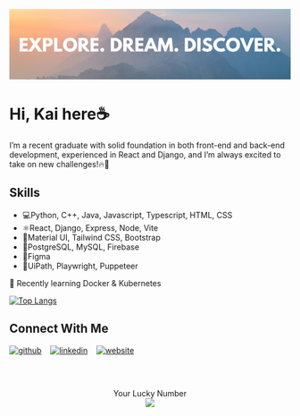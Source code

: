<!-- Banner -->
![banner](https://raw.githubusercontent.com/LYK315/LYK315/main/banner1.png)

<!-- Greetings -->
# Hi, Kai here☕

<!-- Bio / Intro -->
I’m a recent graduate with solid foundation in both front-end and back-end development, experienced in React and Django, and I’m always excited to take on new challenges!🔥🦾

<!-- Skills -->
## Skills
- 💻Python, C++, Java, Javascript, Typescript, HTML, CSS
- ⚛️React, Django, Express, Node, Vite
- 📔Material UI, Tailwind CSS, Bootstrap
- 💾PostgreSQL, MySQL, Firebase
- 🎨Figma
- 🤖UiPath, Playwright, Puppeteer

📖 Recently learning Docker & Kubernetes
  

<!-- Recent Statistics -->
[![Top Langs](https://github-readme-stats.vercel.app/api/top-langs/?username=LYK315&layout=donut)](https://github.com/anuraghazra/github-readme-stats)

<!-- Connect -->
## Connect With Me
[<img src='https://cdn.jsdelivr.net/npm/simple-icons@3.0.1/icons/github.svg' alt='github' height='40'>](https://github.com/LYK315)  &nbsp;&nbsp;  [<img src='https://cdn.jsdelivr.net/npm/simple-icons@3.0.1/icons/linkedin.svg' alt='linkedin' height='40'>](https://www.linkedin.com/in/yi-kai-liaw-04aa7221a/)  &nbsp;&nbsp;  [<img src='https://cdn.jsdelivr.net/npm/simple-icons@3.0.1/icons/icloud.svg' alt='website' height='40'>](https://portfolio-lyk.netlify.app/)  

##

<br>

<p align="center"> 
  Your Lucky Number<br>
  <img src="https://profile-counter.glitch.me/LYK315/count.svg" />
</p>
